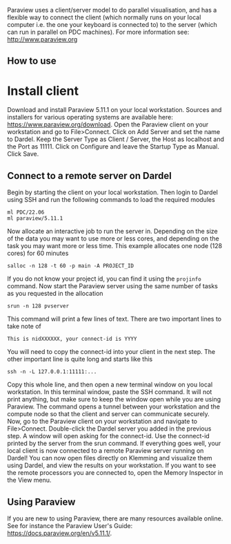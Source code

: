 Paraview uses a client/server model to do parallel visualisation, and has a
flexible way to connect the client (which normally runs on  your local computer
i.e. the one your keyboard is connected to) to the server (which can run in
parallel on PDC machines).  For more information see: http://www.paraview.org


## How to use


# Install client
Download and install Paraview 5.11.1 on your local workstation. Sources and installers for various operating systems are available here: https://www.paraview.org/download.
Open the Paraview client on your workstation and go to File>Connect. Click on Add Server and set the name to Dardel. Keep the Server Type as Client / Server, the Host as localhost and the Port as 11111. Click on Configure and leave the Startup Type as Manual. Click Save.

## Connect to a remote server on Dardel
Begin by starting the client on your local workstation.
Then login to Dardel using SSH and run the following commands to load the
required modules
```
ml PDC/22.06
ml paraview/5.11.1
```
Now allocate an interactive job to run the server in. Depending on the size of the data you may want to use more or less cores, and depending on the task you may want more or less time. This example allocates one node (128 cores) for 60 minutes
```
salloc -n 128 -t 60 -p main -A PROJECT_ID
```
If you do not know your project id, you can find it using the ``projinfo`` command.
Now start the Paraview server using the same number of tasks as you requested in the allocation
```
srun -n 128 pvserver
```
This command will print a few lines of text. There are two important lines to take note of
```
This is nidXXXXXX, your connect-id is YYYY
```
You will need to copy the connect-id into your client in the next step. The other important line is quite long and starts like this
```
ssh -n -L 127.0.0.1:11111:...
```
Copy this whole line, and then open a new terminal window on you local workstation. In this terminal window, paste the SSH command. It will not print anything, but make sure to keep the window open while you are using Paraview. The command opens a tunnel between your workstation and the compute node so that the client and server can communicate securely.
Now, go to the Paraview client on your workstation and navigate to File>Connect. Double-click the Dardel server you added in the previous step. A window will open asking for the connect-id. Use the connect-id printed by the server from the srun command.
If everything goes well, your local client is now connected to a remote Paraview server running on Dardel! You can now open files directly on Klemming and visualize them using Dardel, and view the results on your workstation. If you want to see the remote processors you are connected to, open the Memory Inspector in the View menu.

## Using Paraview
If you are new to using Paraview, there are many resources available online. See for instance the Paraview User's Guide: https://docs.paraview.org/en/v5.11.1/.
